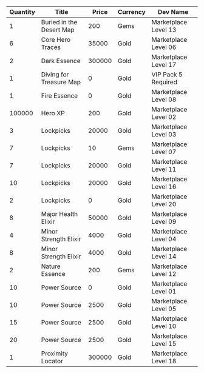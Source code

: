 | Quantity | Title | Price | Currency |  Dev Name |
| -------- | ----- | ----- | -------- |  -------- |
| 1 | Buried in the Desert Map | 200 | Gems | Marketplace Level 13 |
| 6 | Core Hero Traces | 35000 | Gold | Marketplace Level 06 |
| 2 | Dark Essence | 300000 | Gold | Marketplace Level 17 |
| 1 | Diving for Treasure Map | 0 | Gold | VIP Pack 5 Required |
| 1 | Fire Essence | 0 | Gold | Marketplace Level 08 |
| 100000 | Hero XP | 200 | Gold | Marketplace Level 02 |
| 3 | Lockpicks | 20000 | Gold | Marketplace Level 03 |
| 7 | Lockpicks | 10 | Gems | Marketplace Level 07 |
| 7 | Lockpicks | 20000 | Gold | Marketplace Level 11 |
| 10 | Lockpicks | 20000 | Gold | Marketplace Level 16 |
| 2 | Lockpicks | 0 | Gold | Marketplace Level 20 |
| 8 | Major Health Elixir | 50000 | Gold | Marketplace Level 09 |
| 4 | Minor Strength Elixir | 4000 | Gold | Marketplace Level 04 |
| 8 | Minor Strength Elixir | 4000 | Gold | Marketplace Level 14 |
| 2 | Nature Essence | 200 | Gems | Marketplace Level 12 |
| 10 | Power Source | 0 | Gold | Marketplace Level 01 |
| 10 | Power Source | 2500 | Gold | Marketplace Level 05 |
| 15 | Power Source | 2500 | Gold | Marketplace Level 10 |
| 20 | Power Source | 2500 | Gold | Marketplace Level 15 |
| 1 | Proximity Locator | 300000 | Gold | Marketplace Level 18 |
